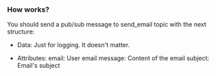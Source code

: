 ### How works?
You should send a pub/sub message to send_email topic with the next structure:

* Data:
Just for logging. It doesn't matter.

* Attributes:
email: User email
message: Content of the email
subject: Email's subject
